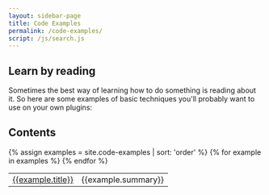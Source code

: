 ```yaml
---
layout: sidebar-page
title: Code Examples
permalink: /code-examples/
script: /js/search.js
---
```


## Learn by reading

Sometimes the best way of learning how to do something is reading about it. So here are some examples of basic techniques you'll probably want to use on your own plugins:

## Contents
<table>
  <tbody>
  {% assign examples = site.code-examples | sort: 'order' %}
  {% for example in examples %}
    <tr>
      <td><a href="{{example.url}}">{{example.title}}</a></td>
      <td>{{example.summary}}</td>
    <tr>
  {% endfor %}
  </tbody>
</table>
